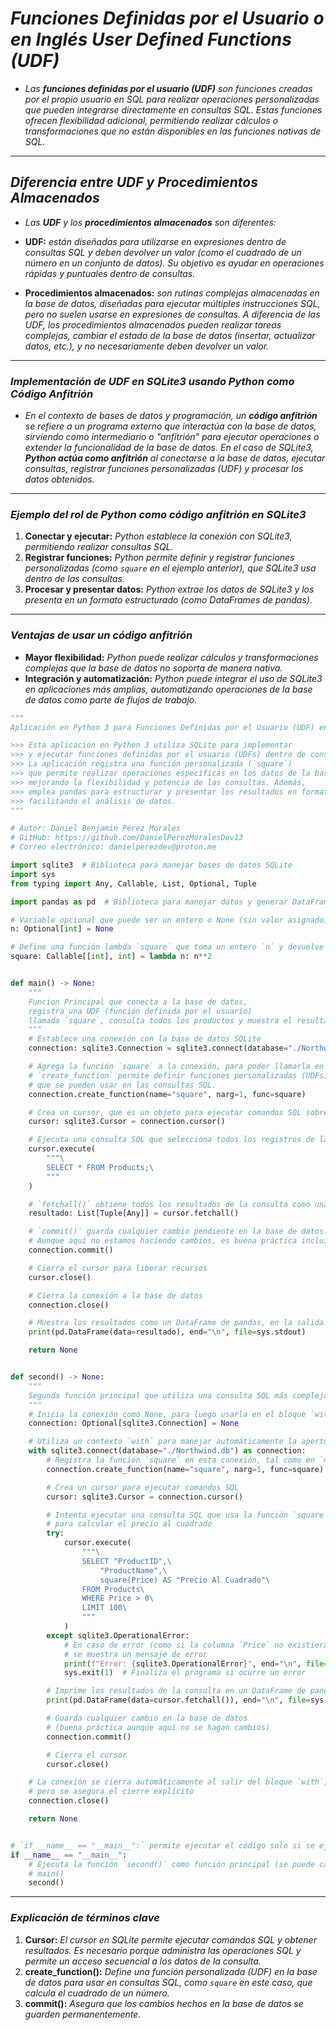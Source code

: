 <!-- Autor: Daniel Benjamin Perez Morales -->
<!-- GitHub: https://github.com/DanielPerezMoralesDev13 -->
<!-- Correo electrónico: danielperezdev@proton.me -->

# ***Funciones Definidas por el Usuario o en Inglés User Defined Functions (UDF)***

- *Las **funciones definidas por el usuario (UDF)** son funciones creadas por el propio usuario en SQL para realizar operaciones personalizadas que pueden integrarse directamente en consultas SQL. Estas funciones ofrecen flexibilidad adicional, permitiendo realizar cálculos o transformaciones que no están disponibles en las funciones nativas de SQL.*

---

## ***Diferencia entre UDF y Procedimientos Almacenados***

- *Las **UDF** y los **procedimientos almacenados** son diferentes:*

- **UDF:** *están diseñadas para utilizarse en expresiones dentro de consultas SQL y deben devolver un valor (como el cuadrado de un número en un conjunto de datos). Su objetivo es ayudar en operaciones rápidas y puntuales dentro de consultas.*
  
- **Procedimientos almacenados:** *son rutinas complejas almacenadas en la base de datos, diseñadas para ejecutar múltiples instrucciones SQL, pero no suelen usarse en expresiones de consultas. A diferencia de las UDF, los procedimientos almacenados pueden realizar tareas complejas, cambiar el estado de la base de datos (insertar, actualizar datos, etc.), y no necesariamente deben devolver un valor.*

---

### ***Implementación de UDF en SQLite3 usando Python como Código Anfitrión***

- *En el contexto de bases de datos y programación, un **código anfitrión** se refiere a un programa externo que interactúa con la base de datos, sirviendo como intermediario o "anfitrión" para ejecutar operaciones o extender la funcionalidad de la base de datos. En el caso de SQLite3, **Python actúa como anfitrión** al conectarse a la base de datos, ejecutar consultas, registrar funciones personalizadas (UDF) y procesar los datos obtenidos.*

---

### ***Ejemplo del rol de Python como código anfitrión en SQLite3***

1. **Conectar y ejecutar:** *Python establece la conexión con SQLite3, permitiendo realizar consultas SQL.*
2. **Registrar funciones:** *Python permite definir y registrar funciones personalizadas (como `square` en el ejemplo anterior), que SQLite3 usa dentro de las consultas.*
3. **Procesar y presentar datos:** *Python extrae los datos de SQLite3 y los presenta en un formato estructurado (como DataFrames de pandas).*

---

### ***Ventajas de usar un código anfitrión***

- **Mayor flexibilidad:** *Python puede realizar cálculos y transformaciones complejas que la base de datos no soporta de manera nativa.*
- **Integración y automatización:** *Python puede integrar el uso de SQLite3 en aplicaciones más amplias, automatizando operaciones de la base de datos como parte de flujos de trabajo.*

```python
"""
Aplicación en Python 3 para Funciones Definidas por el Usuario (UDF) en SQLite

>>> Esta aplicación en Python 3 utiliza SQLite para implementar
>>> y ejecutar funciones definidas por el usuario (UDFs) dentro de consultas SQL.
>>> La aplicación registra una función personalizada (`square`)
>>> que permite realizar operaciones específicas en los datos de la base de datos,
>>> mejorando la flexibilidad y potencia de las consultas. Además, 
>>> emplea pandas para estructurar y presentar los resultados en formato de DataFrame,
>>> facilitando el análisis de datos.
"""

# Autor: Daniel Benjamin Perez Morales
# GitHub: https://github.com/DanielPerezMoralesDev13
# Correo electrónico: danielperezdev@proton.me

import sqlite3  # Biblioteca para manejar bases de datos SQLite
import sys
from typing import Any, Callable, List, Optional, Tuple

import pandas as pd  # Biblioteca para manejar datos y generar DataFrames

# Variable opcional que puede ser un entero o None (sin valor asignado)
n: Optional[int] = None

# Define una función lambda `square` que toma un entero `n` y devuelve su cuadrado
square: Callable[[int], int] = lambda n: n**2


def main() -> None:
    """
    Funcion Principal que conecta a la base de datos,
    registra una UDF (función definida por el usuario)
    llamada `square`, consulta todos los productos y muestra el resultado en formato de DataFrame.
    """
    # Establece una conexión con la base de datos SQLite
    connection: sqlite3.Connection = sqlite3.connect(database="./Northwind.db")

    # Agrega la función `square` a la conexión, para poder llamarla en consultas SQL.
    # `create_function` permite definir funciones personalizadas (UDFs)
    # que se pueden usar en las consultas SQL.
    connection.create_function(name="square", narg=1, func=square)

    # Crea un cursor, que es un objeto para ejecutar comandos SQL sobre la base de datos
    cursor: sqlite3.Cursor = connection.cursor()

    # Ejecuta una consulta SQL que selecciona todos los registros de la tabla `Products`
    cursor.execute(
        """\
        SELECT * FROM Products;\
        """
    )

    # `fetchall()` obtiene todos los resultados de la consulta como una lista de tuplas
    resultado: List[Tuple[Any]] = cursor.fetchall()

    # `commit()` guarda cualquier cambio pendiente en la base de datos.
    # Aunque aquí no estamos haciendo cambios, es buena práctica incluirlo
    connection.commit()

    # Cierra el cursor para liberar recursos
    cursor.close()

    # Cierra la conexión a la base de datos
    connection.close()

    # Muestra los resultados como un DataFrame de pandas, en la salida estándar (stdout)
    print(pd.DataFrame(data=resultado), end="\n", file=sys.stdout)

    return None


def second() -> None:
    """
    Segunda función principal que utiliza una consulta SQL más compleja con la UDF `square`.
    """
    # Inicia la conexión como None, para luego usarla en el bloque `with`
    connection: Optional[sqlite3.Connection] = None

    # Utiliza un contexto `with` para manejar automáticamente la apertura y cierre de la conexión
    with sqlite3.connect(database="./Northwind.db") as connection:
        # Registra la función `square` en esta conexión, tal como en `main`
        connection.create_function(name="square", narg=1, func=square)

        # Crea un cursor para ejecutar comandos SQL
        cursor: sqlite3.Cursor = connection.cursor()

        # Intenta ejecutar una consulta SQL que usa la función `square`
        # para calcular el precio al cuadrado
        try:
            cursor.execute(
                """\
                SELECT "ProductID",\
                    "ProductName",\
                    square(Price) AS "Precio Al Cuadrado"\
                FROM Products\
                WHERE Price > 0\
                LIMIT 100\
                """
            )
        except sqlite3.OperationalError:
            # En caso de error (como si la columna `Price` no existiera),
            # se muestra un mensaje de error
            print(f"Error: {sqlite3.OperationalError}", end="\n", file=sys.stderr)
            sys.exit(1)  # Finaliza el programa si ocurre un error

        # Imprime los resultados de la consulta en un DataFrame de pandas
        print(pd.DataFrame(data=cursor.fetchall()), end="\n", file=sys.stdout)

        # Guarda cualquier cambio en la base de datos
        # (buena práctica aunque aquí no se hagan cambios)
        connection.commit()

        # Cierra el cursor
        cursor.close()

    # La conexión se cierra automáticamente al salir del bloque `with`,
    # pero se asegura el cierre explícito
    connection.close()

    return None


# `if __name__ == "__main__":` permite ejecutar el código solo si se ejecuta directamente el fichero
if __name__ == "__main__":
    # Ejecuta la función `second()` como función principal (se puede cambiar a `main()`)
    # main()
    second()
```

---

### ***Explicación de términos clave***

1. **Cursor:** *El cursor en SQLite permite ejecutar comandos SQL y obtener resultados. Es necesario porque administra las operaciones SQL y permite un acceso secuencial a los datos de la consulta.*
2. **create_function():** *Define una función personalizada (UDF) en la base de datos para usar en consultas SQL, como `square` en este caso, que calcula el cuadrado de un número.*
3. **commit():** *Asegura que los cambios hechos en la base de datos se guarden permanentemente.*
